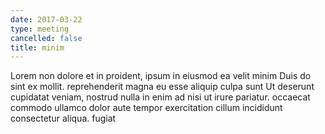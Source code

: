 ```yaml
---
date: 2017-03-22
type: meeting
cancelled: false
title: minim
---
```

Lorem non dolore et in proident, ipsum in eiusmod ea velit minim Duis do sint ex mollit. reprehenderit magna eu esse aliquip culpa sunt Ut deserunt cupidatat veniam, nostrud nulla in enim ad nisi ut irure pariatur. occaecat commodo ullamco dolor aute tempor exercitation cillum incididunt consectetur aliqua. fugiat